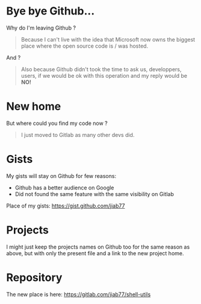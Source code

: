 # Bye bye Github...

Why do I'm leaving Github ?

> Because I can't live with the idea that Microsoft now owns the biggest place where the open source code is / was hosted.

And ?

> Also because Github didn't took the time to ask us, developpers, users, if we would be ok with this operation and my reply would be **NO!**

# New home

But where could you find my code now ?

> I just moved to Gitlab as many other devs did.

# Gists

My gists will stay on Github for few reasons:

 * Github has a better audience on Google
 * Did not found the same feature with the same visibility on Gitlab

Place of my gists: https://gist.github.com/jiab77

# Projects

I might just keep the projects names on Github too for the same reason as above, but with only the present file and a link to the new project home.

# Repository

The new place is here: https://gitlab.com/jiab77/shell-utils